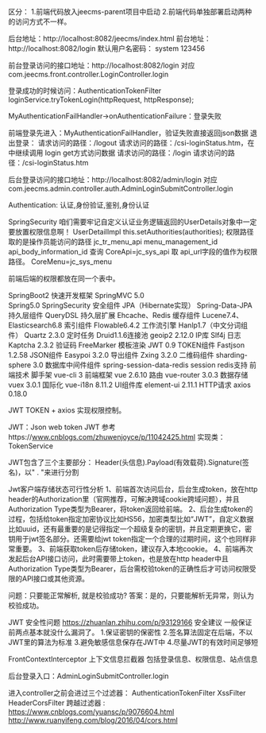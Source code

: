 区分：
1.前端代码放入jeecms-parent项目中启动
2.前端代码单独部署启动两种的访问方式不一样。

后台地址：http://localhost:8082/jeecms/index.html
前台地址：http://localhost:8082/login
默认用户名密码：  system  123456

前台登录访问的接口地址：http://localhost:8082/login
对应 com.jeecms.front.controller.LoginController.login

登录成功的时候访问：AuthenticationTokenFilter loginService.tryTokenLogin(httpRequest, httpResponse);

MyAuthenticationFailHandler->onAuthenticationFailure：登录失败

前端登录先进入：MyAuthenticationFailHandler，验证失败直接返回json数据
退出登录：
请求访问的路径：/logout
请求访问的路径：/csi-loginStatus.htm，在中继续调用 login get方式访问数据
请求访问的路径：/login
请求访问的路径：/csi-loginStatus.htm

后台登录访问的接口地址：http://localhost:8082/admin/login
对应 com.jeecms.admin.controller.auth.AdminLoginSubmitController.login

Authentication: 认证,身份验证,鉴别,身份认证

SpringSecurity 咱们需要牢记自定义认证业务逻辑返回的UserDetails对象中一定要放置权限信息啊！
UserDetailImpl this.setAuthorities(authorities);
权限路径取的是操作员能访问的路径
jc_tr_menu_api menu_management_id api_body_information_id 
查询 
CoreApi=jc_sys_api  取 api_url字段的值作为权限路径。
CoreMenu=jc_sys_menu

前端后端的权限都放在同一个表中。 

SpringBoot2 快速开发框架 
SpringMVC 5.0   
Spring5.0 
SpringSecurity  安全组件 
JPA（Hibernate实现） 
Spring-Data-JPA  持久层组件 
QueryDSL  持久层扩展 
Ehcache、Redis  缓存组件 
Lucene7.4、Elasticsearch6.8 索引组件 
Flowable6.4.2 工作流引擎 
Hanlp1.7（中文分词组件） 
Quartz 2.3.0 定时任务 
Druid1.1.6连接池 
geoip2  2.12.0 IP库 
Slf4j  日志 
Kaptcha 2.3.2 验证码 
FreeMarker 模板渲染 
JWT 0.9  TOKEN组件 
Fastjson 1.2.58  JSON组件 
Easypoi 3.2.0  导出组件 
Zxing 3.2.0 二维码组件 
sharding-sphere 3.0  数据库中间件组件 
spring-session-data-redis  session redis支持 
前端技术 
脚手架 vue-cli 3 
前端框架 vue 2.6.10 
路由 vue-router 3.0.3 
数据存储 vuex 3.0.1 
国际化 vue-i18n 8.11.2 
UI组件库 element-ui 2.11.1 
HTTP请求 axios 0.18.0 

JWT TOKEN + axios 实现权限控制。

JWT：Json web token 
JWT 参考https://www.cnblogs.com/zhuwenjoyce/p/11042425.html
实现类：TokenService

JWT包含了三个主要部分： Header(头信息).Payload(有效载荷).Signature(签名)，以" . "来进行分割

Jwt客户端存储状态可行性分析
1、前端首次访问后台，后台生成token，放在http header的Authorization里（官网推荐，可解决跨域cookie跨域问题），并且Authorization Type类型为Bearer，将token返回给前端。
2、后台生成token的过程，包括给token指定加密协议比如HS56，加密类型比如“JWT”，自定义数据比如uuid，还有最重要的是记得指定一个超级复杂的密钥，并且定期更换它，密钥用于jwt签名部分。还需要给jwt token指定一个合理的过期时间，这个也同样非常重要。
3、前端获取token后存储token，建议存入本地cookie。
4、前端再次发起后台API接口访问，此时需要带上token，也是放在http header中且Authorization Type类型为Bearer，后台需校验token的正确性后才可访问权限受限的API接口或其他资源。

问题：只要能正常解析, 就是校验成功?
答案：是的，只要能解析无异常，则认为校验成功。

JWT 安全性问题
https://zhuanlan.zhihu.com/p/93129166
安全建议
一般保证前两点基本就没什么漏洞了。
1.保证密钥的保密性
2.签名算法固定在后端，不以JWT里的算法为标准
3.避免敏感信息保存在JWT中
4.尽量JWT的有效时间足够短

FrontContextInterceptor 上下文信息拦截器 包括登录信息、权限信息、站点信息

后台登录入口：AdminLoginSubmitController.login

进入controller之前会进过三个过滤器：
AuthenticationTokenFilter
XssFilter
HeaderCorsFilter 
跨越过滤器 :
https://www.cnblogs.com/yuansc/p/9076604.html
http://www.ruanyifeng.com/blog/2016/04/cors.html